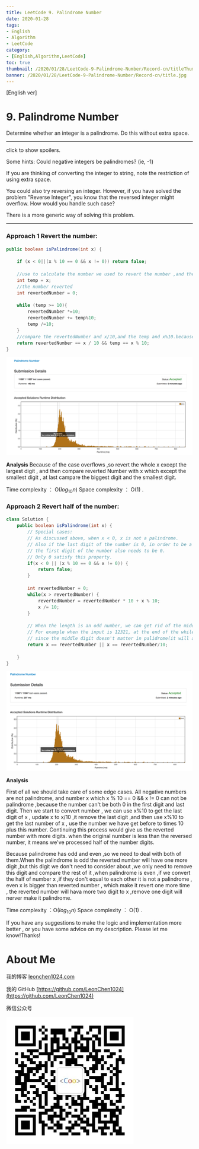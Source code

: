 ```yaml
---
title: LeetCode 9. Palindrome Number
date: 2020-01-28
tags:
- English
- Algorithm
- LeetCode
category:
- [English,Algorithm,LeetCode]
toc: true
thumbnail: /2020/01/28/LeetCode-9-Palindrome-Number/Record-cn/titleThumb.jpg
banner: /2020/01/28/LeetCode-9-Palindrome-Number/Record-cn/title.jpg
---
```




[English ver]

# 9. Palindrome Number

Determine whether an integer is a palindrome. Do this without extra space.

---

click to show spoilers.

Some hints:
Could negative integers be palindromes? (ie, -1)

If you are thinking of converting the integer to string, note the restriction of using extra space.

You could also try reversing an integer. However, if you have solved the problem "Reverse Integer", you know that the reversed integer might overflow. How would you handle such case?

There is a more generic way of solving this problem.

---


### Approach 1 Revert the number:


```java
public boolean isPalindrome(int x) {

    if (x < 0||(x % 10 == 0 && x != 0)) return false;

    //use to calculate the number we used to revert the number ,and the biggest digit
    int temp = x;
    //the number reverted
    int revertedNumber = 0;

    while (temp >= 10){
        revertedNumber *=10;
        revertedNumber += temp%10;
        temp /=10;
    }
    //compare the revertedNumber and x/10,and the temp and x%10.because the case of overflows
    return revertedNumber == x / 10 && temp == x % 10;
}
```

![Efficiency](https://github.com/LeonChen1024/LeetCodeRecord/blob/master/9.%20Palindrome%20Number/Images/RevertNumber1Result.png?raw=true)

**Analysis**
Because of the case overflows ,so revert the whole x except the largest digit , and then compare reverted Number with x which except the smallest digit , at last campare the biggest digit and the smallest digit.

Time complexity ： O($log{_10}n$)
Space complexity ： O(1) .


### Approach 2 Revert half of the number:
``` java
class Solution {
    public boolean isPalindrome(int x) {
        // Special cases:
        // As discussed above, when x < 0, x is not a palindrome.
        // Also if the last digit of the number is 0, in order to be a palindrome,
        // the first digit of the number also needs to be 0.
        // Only 0 satisfy this property.
        if(x < 0 || (x % 10 == 0 && x != 0)) {
            return false;
        }

        int revertedNumber = 0;
        while(x > revertedNumber) {
            revertedNumber = revertedNumber * 10 + x % 10;
            x /= 10;
        }

        // When the length is an odd number, we can get rid of the middle digit by revertedNumber/10
        // For example when the input is 12321, at the end of the while loop we get x = 12, revertedNumber = 123,
        // since the middle digit doesn't matter in palidrome(it will always equal to itself), we can simply get rid of it.
        return x == revertedNumber || x == revertedNumber/10;

    }
}

```


![Efficiency](https://github.com/LeonChen1024/LeetCodeRecord/blob/master/9.%20Palindrome%20Number/Images/RevertNumberResult.png?raw=true)

**Analysis**

First of all we should take care of some edge cases. All negative numbers are not palindrome, and number x which x % 10 == 0 && x != 0 can not be palindrome ,because the number can't be both 0 in the first digit and last digit. Then we start to convert number , we can use x%10 to get the last digit of x , update x to x/10 ,it remove the last digit ,and then use x%10 to get the last number of x , use the number we have get before to times 10 plus this number. Continuing this process would give us the reverted number with more digits. when the original number is less than the reversed number, it means we've processed half of the number digits.

Because palindrome has odd and even ,so we need to deal with both of them.When the palindrome is odd the reverted number will have one more digit ,but this digit we don't need to consider about ,we only need to remove this digit and compare the rest of it ,when palindrome is even ,if we convert the half of number x ,if they don't equal to each other it is not a palindrome , even x is bigger than reverted number , which make it revert one more time , the reverted number will hava more two digit to x ,remove one digit will nerver make it palindrome.

Time complexity ：O($log{_10}n$)
Space complexity ： O(1) .

If you have any suggestions to make the logic and implementation more better , or you have some advice on my description. Please let me know!Thanks!



# About Me

我的博客 [leonchen1024.com](http://leonchen1024.com/)

我的 GitHub [https://github.com/LeonChen1024](https://github.com/LeonChen1024)

微信公众号 

![wechat](https://github.com/LeonChen1024/LeetCodeRecord/blob/master/Images/CooderQRcodem.jpg?raw=true)